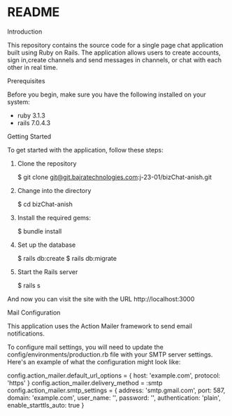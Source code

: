# README

Introduction

  This repository contains the source code for a single page chat application built using Ruby on Rails. The application allows users to create accounts, sign in,create channels and send messages in channels, or chat with each other in real time.



Prerequisites

  Before you begin, make sure you have the following installed on your system:
  * ruby 3.1.3
  * rails 7.0.4.3



Getting Started

  To get started with the application, follow these steps:

1. Clone the repository

    $ git clone git@git.bajratechnologies.com:j-23-01/bizChat-anish.git

2. Change into the directory

    $ cd bizChat-anish

3. Install the required gems:

    $ bundle install

4. Set up the database

    $ rails db:create
    $ rails db:migrate

5. Start the Rails server

    $ rails s

And now you can visit the site with the URL http://localhost:3000





Mail Configuration

  This application uses the Action Mailer framework to send email notifications.

  To configure mail settings, you will need to update the config/environments/production.rb file with your SMTP server settings. Here's an example of what the configuration might look like:

  config.action_mailer.default_url_options = { host: 'example.com', protocol: 'https' }
  config.action_mailer.delivery_method = :smtp
  config.action_mailer.smtp_settings = {
    address:              'smtp.gmail.com',
    port:                 587,
    domain:               'example.com',
    user_name:            '<your-gmail-username>',
    password:             '<your-gmail-password>',
    authentication:       'plain',
    enable_starttls_auto: true
  }

